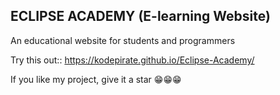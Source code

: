 ## ECLIPSE ACADEMY (E-learning Website)
An educational website for students and programmers 




Try this out::  https://kodepirate.github.io/Eclipse-Academy/

If you like my project, give it a star  😁😁😁
